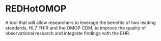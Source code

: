 # REDHotOMOP
A tool that will allow researchers to leverage the benefits of two leading standards, HL7 FHIR and the OMOP CDM, to improve the quality of observational research and integrate findings with the EHR.
